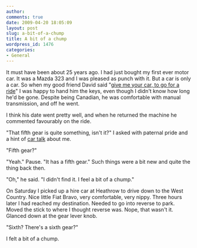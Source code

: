 ```yaml
---
author:
comments: true
date: 2009-04-20 18:05:09
layout: post
slug: a-bit-of-a-chump
title: A bit of a chump
wordpress_id: 1476
categories:
- General
---
```


It must have been about 25 years ago. I had just bought my first ever motor car. It was a Mazda 323 and I was pleased as punch with it. But a car is only a car. So when my good friend David said "[give me your car, to go for a ride](/uploads/2009/04/02-go-home-girl.mp3)" I was happy to hand him the keys, even though I didn't know how long he'd be gone. Despite being Canadian, he was comfortable with manual transmission, and off he went.

I think his date went pretty well, and when he returned the machine he commented favourably on the ride.

"That fifth gear is quite something, isn't it?" I asked with paternal pride and a hint of [car talk](http://www.cartalk.com/) about me.

"Fifth gear?"

"Yeah." Pause. "It has a fifth gear." Such things were a bit new and quite the thing back then.

"Oh," he said. "I didn't find it. I feel a bit of a chump."

On Saturday I picked up a hire car at Heathrow to drive down to the West Country. Nice little Fiat Bravo, very comfortable, very nippy. Three hours later I had reached my destination. Needed to go into reverse to park. Moved the stick to where I thought reverse was. Nope, that wasn't it. Glanced down at the gear lever knob.

"Sixth? There's a sixth gear?"

I felt a bit of a chump.


